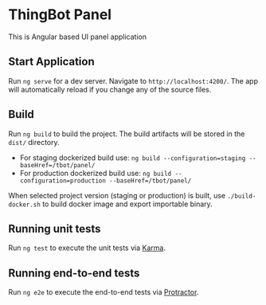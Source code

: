 # ThingBot Panel

This is Angular based UI panel application

## Start Application

Run `ng serve` for a dev server. Navigate to `http://localhost:4200/`. The app will automatically reload if you change any of the source files.

## Build

Run `ng build` to build the project. The build artifacts will be stored in the `dist/` directory. 

* For staging dockerized build use: `ng build --configuration=staging --baseHref=/tbot/panel/`
* For production dockerized build use: `ng build --configuration=production --baseHref=/tbot/panel/`

When selected project version (staging or production) is built, use `./build-docker.sh` to build docker image
and export importable binary.

## Running unit tests

Run `ng test` to execute the unit tests via [Karma](https://karma-runner.github.io).

## Running end-to-end tests

Run `ng e2e` to execute the end-to-end tests via [Protractor](http://www.protractortest.org/).
